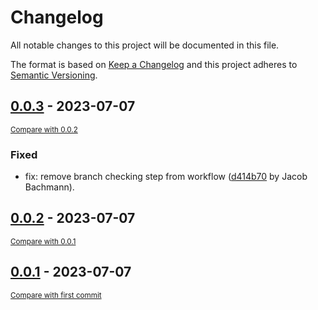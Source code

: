 # Changelog

All notable changes to this project will be documented in this file.

The format is based on [Keep a Changelog](http://keepachangelog.com/en/1.0.0/)
and this project adheres to [Semantic Versioning](http://semver.org/spec/v2.0.0.html).

<!-- insertion marker -->
## [0.0.3](https://github.com/bchmnn/poodle/releases/tag/0.0.3) - 2023-07-07

<small>[Compare with 0.0.2](https://github.com/bchmnn/poodle/compare/0.0.2...0.0.3)</small>

### Fixed

- fix: remove branch checking step from workflow ([d414b70](https://github.com/bchmnn/poodle/commit/d414b70f616f5886f7d8fa62acb5fc5eace08773) by Jacob Bachmann).

## [0.0.2](https://github.com/bchmnn/poodle/releases/tag/0.0.2) - 2023-07-07

<small>[Compare with 0.0.1](https://github.com/bchmnn/poodle/compare/0.0.1...0.0.2)</small>

## [0.0.1](https://github.com/bchmnn/poodle/releases/tag/0.0.1) - 2023-07-07

<small>[Compare with first commit](https://github.com/bchmnn/poodle/compare/897d926dca84fc0b4ad5e0406353db2041035859...0.0.1)</small>

